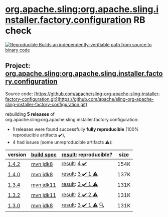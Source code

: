 [org.apache.sling:org.apache.sling.installer.factory.configuration](https://search.maven.org/artifact/org.apache.sling/org.apache.sling.installer.factory.configuration/) RB check
=======

[![Reproducible Builds](https://reproducible-builds.org/images/logos/rb.svg) an independently-verifiable path from source to binary code](https://reproducible-builds.org/)

## Project: [org.apache.sling:org.apache.sling.installer.factory.configuration](https://search.maven.org/artifact/org.apache.sling/org.apache.sling.installer.factory.configuration/)

Source code: [https://github.com/apache/sling-org-apache-sling-installer-factory-configuration.git](https://github.com/apache/sling-org-apache-sling-installer-factory-configuration.git)

rebuilding **5 releases** of org.apache.sling:org.apache.sling.installer.factory.configuration:
- **1** releases were found successfully **fully reproducible** (100% reproducible artifacts :heavy_check_mark:),
- 4 had issues (some unreproducible artifacts :warning:):

| version | [build spec](/BUILDSPEC.md) | [result](https://reproducible-builds.org/docs/jvm/): reproducible? | size |
| -- | --------- | ------ | -- |
| [1.4.2](https://search.maven.org/artifact/org.apache.sling/org.apache.sling.installer.factory.configuration/1.4.2/pom) | [mvn jdk8](org.apache.sling.installer.factory.configuration-1.4.2.buildspec) | [result](org.apache.sling.installer.factory.configuration-1.4.2.buildinfo): [4 :heavy_check_mark: ](org.apache.sling.installer.factory.configuration-1.4.2.buildcompare) | 154K |
| [1.4.0](https://search.maven.org/artifact/org.apache.sling/org.apache.sling.installer.factory.configuration/1.4.0/pom) | [mvn jdk8](org.apache.sling.installer.factory.configuration-1.4.0.buildspec) | [result](org.apache.sling.installer.factory.configuration-1.4.0.buildinfo): [3 :heavy_check_mark:  1 :warning:](org.apache.sling.installer.factory.configuration-1.4.0.buildcompare) | 137K |
| [1.3.4](https://search.maven.org/artifact/org.apache.sling/org.apache.sling.installer.factory.configuration/1.3.4/pom) | [mvn jdk11](org.apache.sling.installer.factory.configuration-1.3.4.buildspec) | [result](org.apache.sling.installer.factory.configuration-1.3.4.buildinfo): [3 :heavy_check_mark:  1 :warning:](org.apache.sling.installer.factory.configuration-1.3.4.buildcompare) | 131K |
| [1.3.2](https://search.maven.org/artifact/org.apache.sling/org.apache.sling.installer.factory.configuration/1.3.2/pom) | [mvn jdk11](org.apache.sling.installer.factory.configuration-1.3.2.buildspec) | [result](org.apache.sling.installer.factory.configuration-1.3.2.buildinfo): [2 :heavy_check_mark:  2 :warning:](org.apache.sling.installer.factory.configuration-1.3.2.buildcompare) | 131K |
| [1.3.0](https://search.maven.org/artifact/org.apache.sling/org.apache.sling.installer.factory.configuration/1.3.0/pom) | [mvn jdk8](org.apache.sling.installer.factory.configuration-1.3.0.buildspec) | [result](org.apache.sling.installer.factory.configuration-1.3.0.buildinfo): [3 :heavy_check_mark:  1 :warning:](org.apache.sling.installer.factory.configuration-1.3.0.buildcompare) [:mag:](org.apache.sling.installer.factory.configuration-1.3.0.diffoscope) | 131K |
